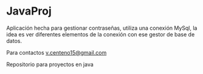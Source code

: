 JavaProj
========
Aplicación hecha para gestionar contraseñas, utiliza una conexión MySql, la idea es ver diferentes elementos de la conexión con ese gestor de base de datos.

Para contactos v.centeno15@gmail.com

Repositorio para proyectos en java
